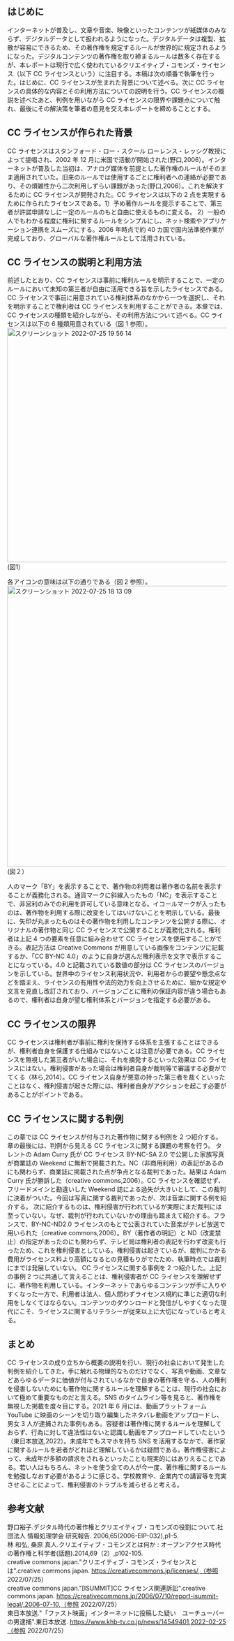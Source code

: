 ## はじめに

インターネットが普及し、文章や音楽、映像といったコンテンツが紙媒体のみならず、デジタルデータとして扱われるようになった。デジタルデータは複製、拡散が容易にできるため、その著作権を規定するルールが世界的に規定されるようになった。デジタルコンテンツの著作権を取り締まるルールは数多く存在するが、本レポートは現行で広く使われているクリエイティブ・コモンズ・ライセンス（以下 CC ライセンスという）に注目する。本稿は次の順番で執筆を行った。はじめに、CC ライセンスが生まれた背景について述べる。次に CC ライセンスの具体的な内容とその利用方法についての説明を行う。CC ライセンスの概説を述べたあと、判例を用いながら CC ライセンスの限界や課題点について触れ、最後にその解決策を筆者の意見を交え本レポートを締めることとする。

## CC ライセンスが作られた背景

CC ライセンスはスタンフォード・ロー・スクール ローレンス・レッシグ教授によって提唱され、2002 年 12 月に米国で活動が開始された(野口,2006）。インターネットが普及した当初は、アナログ媒体を前提とした著作権のルールがそのまま適用されていた。旧来のルールでは使用するごとに権利者への連絡が必要であり、その煩雑性から二次利用しずらい課題があった(野口,2006）。これを解決するために CC ライセンスが開発された。CC ライセンスは以下の 2 点を実現するために作られたライセンスである。1）予め著作ルールを提示することで、第三者が許諾申請なしに一定のルールのもと自由に使えるものに変える。 2）一般の人でもわかる程度に権利に関するルールをシンプルにし、ネット検索やアプリケーション連携をスムーズにする。2006 年時点で約 40 カ国で国内法準拠作業が完成しており、グローバルな著作権ルールとして活用されている。

## CC ライセンスの説明と利用方法

前述したとおり、CC ライセンスは事前に権利ルールを明示することで、一定のルールにおいて未知の第三者が自由に活用できる旨を示したライセンスである。CC ライセンスで事前に用意されている権利体系のなかから一つを選択し、それを明示することで権利者は CC ライセンスを利用することができる。本章では、CC ライセンスの種類を紹介しながら、その利用方法について述べる。CC ライセンスは以下の 6 種類用意されている（図 1 参照）。   
<img width="537" alt="スクリーンショット 2022-07-25 19 56 14" src="https://user-images.githubusercontent.com/29940264/180761338-749b48a5-cc38-4ca9-a090-9889153dd869.png">  
(図1）

各アイコンの意味は以下の通りである（図 2 参照）。   
<img width="644" alt="スクリーンショット 2022-07-25 18 13 09" src="https://user-images.githubusercontent.com/29940264/180761526-788dad24-b325-433b-a395-30406e2a5743.png">  
(図２）


人のマーク「BY」を表示することで、著作物の利用者は著作者の名前を表示することが義務化される。通貨マークに斜線入ったもの「NC」を表示することで、非営利のみでの利用を許可している意味となる。イコールマークが入ったものは、著作物を利用する際に改変をしてはいけないことを明示している。最後に、矢印が丸まったものはその著作物を利用したコンテンツを公開する際に、オリジナルの著作物と同じ CC ライセンスで公開することが義務化される。権利者は上記 4 つの要素を任意に組み合わせて CC ライセンスを使用することができる。表記方法は Creative Commons が用意している画像をコンテンツに記載するか、「CC BY-NC 4.0」のように自身が選んだ権利表示を文字で表示することになっている。4.0 と記載されている数値の部分は CC ライセンスのバージョンを示している。世界中のライセンス利用状況や、利用者からの要望や懸念点などを踏まえ、ライセンスの有用性や法的効力を向上させるために、細かな規定や文言を見直し改訂されており、バージョンごとに権利の保証内容が違う場合もあるので、権利者は自身が望む権利体系とバージョンを指定する必要がある。

## CC ライセンスの限界

CC ライセンスは権利者が事前に権利を保持する体系を主張することはできるが、権利者自身を保護する仕組みではないことは注意が必要である。CC ライセンスを無視した第三者がいた場合に、それを摘発するといった効果は CC ライセンスにはない。権利侵害があった場合は権利者自身が裁判等で審議する必要がでてくる（林ら,2014）。CC ライセンス自身が悪意の持った第三者を裁くといったことはなく、権利侵害が起きた際には、権利者自身がアクションを起こす必要があることがポイントである。

## CC ライセンスに関する判例

この章では CC ライセンスが付与された著作物に関する判例を 2 つ紹介する。章の最後には、判例から見える CC ライセンスに関する課題の考察を行う。
タレントの Adam Curry 氏が CC ライセンス BY-NC-SA 2.0 で公開した家族写真が商業誌の Weekend に無断で掲載された。NC（非商用利用）の表記があるのにも関わらず、商業誌に掲載された点が争点となる裁判であった。結果は Adam Curry 氏が勝訴した（creative commons,2006）。CC ライセンスを確認せず、フリードメインと勘違いした Weekend 誌による過失が大きいとして、この裁判に決着がついた。今回は写真に関する裁判であったが、次は音楽に関する例を紹介する。
次に紹介するものは、権利侵害が行われているが実際にまだ裁判には至っていない。なぜ、裁判が行われていないかの理由も踏まえて紹介する。フランスで、BY-NC-ND2.0 ライセンスのもとで公表されていた音楽がテレビ放送で用いられた（creative commons,2006）。BY（著作者の明記）と ND（改変禁止）の指定があったのにも関わらず、テレビ局は権利者の表記を行わず改変も行ったため、これを権利侵害としている。権利侵害は起きているが、裁判にかかる費用がライセンス料より高額になるとの見積もりがでたため、執筆時点では裁判にまでは発展していない。
CC ライセンスに関する事例を 2 つ紹介した。上記の事例 2 つに共通して言えることは、権利侵害者が CC ライセンスを理解せずに、著作物を利用している。インターネットであらゆるコンテンツが手に入りやすくなった一方で、利用者は法人、個人問わずライセンス規約に準じた適切な利用をしなくてはならない。コンテンツのダウンロードと発信がしやすくなった現代にこそ、ライセンスに関するリテラシーが従来以上に大切になっていると考える。

## まとめ

CC ライセンスの成り立ちから概要の説明を行い、現行の社会において発生した判例を紹介してきた。手に触れる物理的なものだけでなく、写真や動画、文章などあらゆるデータに価値が付与されているなかで自身の著作権を守る、人の権利を侵害しないためにも著作物に関するルールを理解することは、現行の社会において極めて重要なものだと言える。SNS のタイムライン等を見ると、著作権を無視した掲載を度々目にする。2021 年 6 月には、動画プラットフォーム YouTube に映画のシーンを切り取り編集したネタバレ動画をアップロードし、男女 3 人が逮捕された事例もある。容疑者は著作権に関するルールを理解しておらず、行為に対して違法性はないと認識し動画をアップロードしていたという（東日本放送,2022）。未成年でもスマホを持ち SNS を活用するなかで、著作家に関するルールを若者がどれほど理解しているかは疑問である。著作権侵害によって、未成年が多額の請求をされるといったことも現実的にはありえることである。若い人はもちろん、ネットを使う全ての人が今一度、著作権に関するルールを勉強しなおす必要があるように感じる。学校教育や、企業内での講習等を充実させることによって、権利侵害のトラブルを減らせると考える。

## 参考文献

野口裕子.デジタル時代の著作権とクリエイティブ・コモンズの役割について.社団法人 情報処理学会 研究報告. 2006,65(2006-EIP-032),p1-5.  
林 和弘, 桑原 真人.クリエイティブ・コモンズとは何か : オープンアクセス時代の著作権と科学者(話題).2014,69（2）,p102-105.  
creative commons japan."クリエイティブ・コモンズ・ライセンスとは".creative commons japan. https://creativecommons.jp/licenses/,（参照 2022/07/25）  
creative commons japan."[ISUMMIT]CC ライセンス関連訴訟".creative commons japan. https://creativecommons.jp/2006/07/10/report-isummit-legal/,2006-07-10,（参照 2022/07/25）  
東日本放送."「ファスト映画」インターネットに投稿した疑い　ユーチューバーの男逮捕".東日本放送. https://www.khb-tv.co.jp/news/14549401,2022-02-25（参照 2022/07/25）
